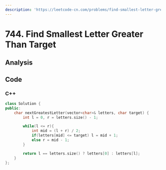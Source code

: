 ```yaml
---
description: 'https://leetcode-cn.com/problems/find-smallest-letter-greater-than-target/'
---
```


# 744. Find Smallest Letter Greater Than Target

## Analysis



## Code

### C++ 

```cpp
class Solution {
public:
    char nextGreatestLetter(vector<char>& letters, char target) {
        int l = 0, r = letters.size() - 1;

        while(l <= r){
            int mid = (l + r) / 2;
            if(letters[mid] <= target) l = mid + 1;
            else r = mid - 1;
        }

        return l == letters.size() ? letters[0] : letters[l];
    }
};


```

